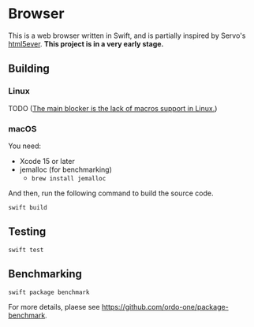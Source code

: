 # Browser

This is a web browser written in Swift, and is partially inspired by Servo's [html5ever](https://github.com/servo/html5ever). **This project is in a very early stage.**

## Building

### Linux

TODO ([The main blocker is the lack of macros support in Linux.](https://forums.swift.org/t/65427))

### macOS

You need:

- Xcode 15 or later
- jemalloc (for benchmarking)
  - `brew install jemalloc`

And then, run the following command to build the source code.

```shell
swift build
```

## Testing

```shell
swift test
```

## Benchmarking

```shell
swift package benchmark
```

For more details, plaese see https://github.com/ordo-one/package-benchmark.
